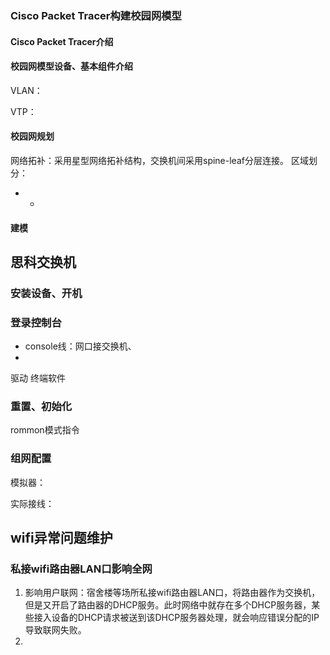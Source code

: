 
### Cisco Packet Tracer构建校园网模型

#### Cisco Packet Tracer介绍



#### 校园网模型设备、基本组件介绍


VLAN：

VTP：

#### 校园网规划

网络拓补：采用星型网络拓补结构，交换机间采用spine-leaf分层连接。
区域划分：
* *

#### 建模




## 思科交换机

### 安装设备、开机


### 登录控制台

* console线：网口接交换机、
* 
驱动
终端软件
### 重置、初始化

rommon模式指令

### 组网配置

模拟器：

实际接线：


## wifi异常问题维护

### 私接wifi路由器LAN口影响全网

1. 影响用户联网：宿舍楼等场所私接wifi路由器LAN口，将路由器作为交换机，但是又开启了路由器的DHCP服务。此时网络中就存在多个DHCP服务器，某些接入设备的DHCP请求被送到该DHCP服务器处理，就会响应错误分配的IP导致联网失败。
2. 